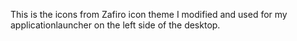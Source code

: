 This is the icons from Zafiro icon theme I modified and used for my applicationlauncher on the left side of the desktop.